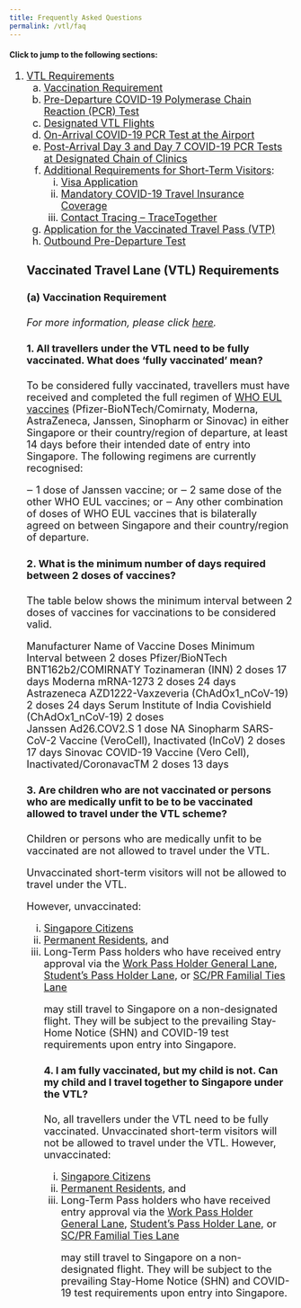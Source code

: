 ```yaml
---
title: Frequently Asked Questions
permalink: /vtl/faq
---
```

#### Click to jump to the following sections:
<ol style="margin-top:0px; margin-bottom:0px; font-size:18px; list-style-type:decimal;">
<li style="margin-top:0px; margin-bottom:0px; font-size:18px;"><a href="">VTL Requirements</a></li>
<ol style="margin-top:0px; margin-bottom:0px; font-size:18px; list-style-type:lower-latin;">
<li style="margin-top:0px; margin-bottom:0px; font-size:18px;"><a href="">Vaccination Requirement</a></li>
<li style="margin-top:0px; margin-bottom:0px; font-size:18px;"><a href="">Pre-Departure COVID-19 Polymerase Chain Reaction (PCR) Test</a></li>
<li style="margin-top:0px; margin-bottom:0px; font-size:18px;"><a href="">Designated VTL Flights</a></li>
<li style="margin-top:0px; margin-bottom:0px; font-size:18px;"><a href="">On-Arrival COVID-19 PCR Test at the Airport</a></li>
<li style="margin-top:0px; margin-bottom:0px; font-size:18px;"><a href="">Post-Arrival Day 3 and Day 7 COVID-19 PCR Tests at Designated Chain of Clinics</a></li>
<li style="margin-top:0px; margin-bottom:0px; font-size:18px;"><a href="">Additional Requirements for Short-Term Visitors</a>:
<ol style="margin-top:0px; margin-bottom:0px; font-size:18px; list-style-type:lower-roman;">
<li style="margin-top:0px; margin-bottom:0px; font-size:18px;"><a href="">Visa Application</a></li>
<li style="margin-top:0px; margin-bottom:0px; font-size:18px;"><a href="">Mandatory COVID-19 Travel Insurance Coverage</a></li>
<li style="margin-top:0px; margin-bottom:0px; font-size:18px;"><a href="">Contact Tracing – TraceTogether</a></li>

</ol>
</li>
<li style="margin-top:0px; margin-bottom:0px; font-size:18px;"><a href="">Application for the Vaccinated Travel Pass (VTP)</a></li> 
<li style="margin-top:0px; margin-bottom:0px; font-size:18px;"><a href="">Outbound Pre-Departure Test</a></li>
</ol>
	

### Vaccinated Travel Lane (VTL) Requirements

#### (a) Vaccination Requirement 
	
<i>For more information, please click <a href="https://www.moh.gov.sg/covid-19/vaccination/faqs---post-vaccination-matters">here</a>.</i>

#### 1. All travellers under the VTL need to be fully vaccinated. What does ‘fully vaccinated’ mean?

To be considered fully vaccinated, travellers must have received and completed the full regimen of <a href="https://extranet.who.int/pqweb/vaccines/covid-19-vaccines">WHO EUL vaccines</a> (Pfizer-BioNTech/Comirnaty, Moderna, AstraZeneca, Janssen, Sinopharm or Sinovac) in either Singapore or their country/region of departure, at least 14 days before their intended date of entry into Singapore. The following regimens are currently recognised:

‒	1 dose of Janssen vaccine; or
‒	2 same dose of the other WHO EUL vaccines; or
‒	Any other combination of doses of WHO EUL vaccines that is bilaterally agreed on between Singapore and their country/region of departure.

#### 2. What is the minimum number of days required between 2 doses of vaccines?
The table below shows the minimum interval between 2 doses of vaccines for vaccinations to be considered valid.

Manufacturer	Name of Vaccine 	Doses	Minimum Interval between 2 doses
Pfizer/BioNTech	BNT162b2/COMIRNATY
Tozinameran (INN)	2 doses 	17 days 
Moderna	mRNA-1273	2 doses	24 days  
Astrazeneca	AZD1222-Vaxzeveria (ChAdOx1_nCoV-19)	2 doses 	24 days
Serum Institute of India	Covishield (ChAdOx1_nCoV-19)	2 doses 	
Janssen	Ad26.COV2.S	1 dose 	NA
Sinopharm	SARS-CoV-2 Vaccine (VeroCell), Inactivated (lnCoV)	2 doses 	17 days
Sinovac 	COVID-19 Vaccine (Vero Cell), Inactivated/CoronavacTM	2 doses 	13 days

#### 3. Are children who are not vaccinated or persons who are medically unfit to be to be vaccinated allowed to travel under the VTL scheme?

Children or persons who are medically unfit to be vaccinated are not allowed to travel under the VTL.

Unvaccinated short-term visitors will not be allowed to travel under the VTL.
 
However, unvaccinated:
<ol style="margin-top:0px; margin-bottom:0px; font-size:18px; list-style-type:lower-roman;">
<li style="margin-top:0px; margin-bottom:0px; font-size:18px;"><a href="/sc-pr/overview">Singapore Citizens</a></li><a href="/sc-pr/overview">
</a><li style="margin-top:0px; margin-bottom:0px; font-size:18px;"><a href="/sc-pr/overview"></a><a href="/sc-pr/overview">Permanent Residents</a>, and</li>
<li style="margin-top:0px; margin-bottom:0px; font-size:18px;">Long-Term Pass holders who have received entry approval via the <a href="/wphl/overview">Work Pass Holder General Lane</a>, <a href="/stpl/requirements-and-process">Student’s Pass Holder Lane</a>, or <a href="/scpr-familial-ties-lane/requirements-and-process">SC/PR Familial Ties Lane</a></li>

may still travel to Singapore on a non-designated flight. They will be subject to the prevailing Stay-Home Notice (SHN) and COVID-19 test requirements upon entry into Singapore.

#### 4. I am fully vaccinated, but my child is not. Can my child and I travel together to Singapore under the VTL?
No, all travellers under the VTL need to be fully vaccinated.
Unvaccinated short-term visitors will not be allowed to travel under the VTL. 
However, unvaccinated:
<ol style="margin-top:0px; margin-bottom:0px; font-size:18px; list-style-type:lower-roman;">
<li style="margin-top:0px; margin-bottom:0px; font-size:18px;"><a href="/sc-pr/overview">Singapore Citizens</a></li><a href="/sc-pr/overview">
</a><li style="margin-top:0px; margin-bottom:0px; font-size:18px;"><a href="/sc-pr/overview"></a><a href="/sc-pr/overview">Permanent Residents</a>, and</li>
<li style="margin-top:0px; margin-bottom:0px; font-size:18px;">Long-Term Pass holders who have received entry approval via the <a href="/wphl/overview">Work Pass Holder General Lane</a>, <a href="/stpl/requirements-and-process">Student’s Pass Holder Lane</a>, or <a href="/scpr-familial-ties-lane/requirements-and-process">SC/PR Familial Ties Lane</a></li>

may still travel to Singapore on a non-designated flight. They will be subject to the prevailing Stay-Home Notice (SHN) and COVID-19 test requirements upon entry into Singapore.</ol></ol></ol>